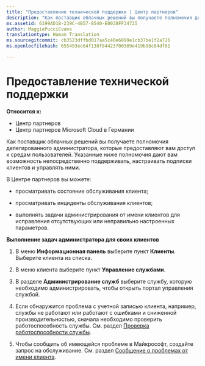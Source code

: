 ```yaml
---
title: "Предоставление технической поддержки | Центр партнеров"
description: "Как поставщик облачных решений вы получаете полномочия делегированного администратора, которые предоставляют вам доступ к средам пользователей."
ms.assetid: 6199AD1B-239C-4B57-8540-E0038FF34725
author: MaggiePucciEvans
translationtype: Human Translation
ms.sourcegitcommit: cb3523dffbd017aa5c40e6899e1cb37be1f2a726
ms.openlocfilehash: 655493ec64f138f84423700309e419b98c04df81

---
```


# Предоставление технической поддержки

**Относится к:**

-  Центр партнеров
-  Центр партнеров Microsoft Cloud в Германии

Как поставщик облачных решений вы получаете полномочия делегированного администратора, которые предоставляют вам доступ к средам пользователей. Указанные ниже полномочия дают вам возможность непосредственно поддерживать, настраивать подписки клиентов и управлять ними.

В Центре партнеров вы можете:

-   просматривать состояние обслуживания клиента;

-   просматривать инциденты обслуживания клиентов;

-   выполнять задачи администрирования от имени клиентов для исправления отсутствующих или неправильно настроенных параметров.

**Выполнение задач администратора для своих клиентов**

1.  В меню **Информационная панель** выберите пункт **Клиенты**. Выберите клиента из списка.

2.  В меню клиента выберите пункт **Управление службами**.

3.  В разделе **Администрирование служб** выберите службу, которую необходимо администрировать, чтобы открыть портал управления службой.

4.  Если обнаружится проблема с учетной записью клиента, например, службы не работают или работают с ошибками и сниженной производительностью, сначала необходимо проверить работоспособность службы. См. раздел [Проверка работоспособности службы](check-service-health.md).

5.  Чтобы сообщить об имеющейся проблеме в Майкрософт, создайте запрос на обслуживание. См. раздел [Сообщение о проблемах от имени клиента](report-problems-on-behalf-of-a-customer.md).

 

 






<!--HONumber=Jan17_HO2-->


